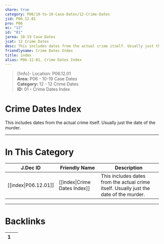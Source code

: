 ```yaml
---  
share: true  
category: P06/10-to-19-Case-Dates/12-Crime-Dates  
jid: P06.12.01  
pro: P06  
ac: "12"  
id: "01"  
jarea: 10-19 Case Dates  
jcat: 12 Crime Dates  
desc: This includes dates from the actual crime itself. Usually just the date of the murder.  
friendlyname: Crime Dates Index  
title: index  
alias: P06-12-01, Crime Dates Index  
---  
```

  
>[!info]- Location: P06.12.01  
>**Area:** P06 - 10-19 Case Dates  
>**Category:** 12 - 12 Crime Dates  
>**ID:** 01 - Crime Dates Index  
  
# Crime Dates Index  
  
This includes dates from the actual crime itself. Usually just the date of the murder.  
  
  
  
---  
# In This Category  
  
| J.Dec ID                                                                                    | Friendly Name                                                                                       | Description                                                                            |  
| ------------------------------------------------------------------------------------------- | --------------------------------------------------------------------------------------------------- | -------------------------------------------------------------------------------------- |  
| [[index\|P06.12.01]] | [[index\|Crime Dates Index]] | This includes dates from the actual crime itself. Usually just the date of the murder. |  
  
  
---  
# Backlinks  
<div><table class="dataview table-view-table"><thead class="table-view-thead"><tr class="table-view-tr-header"><th class="table-view-th"><span></span><span class="dataview small-text">1</span></th><th class="table-view-th"><span></span></th></tr></thead><tbody class="table-view-tbody"></tbody></table></div>